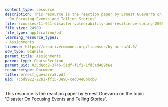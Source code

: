 ```yaml
---
content_type: resource
description: This resource is the reaction paper by Ernest Guevarra on the topic 'Disaster
  On Focusing Events and Telling Stories'.
file: /courses/11-941-disaster-vulnerability-and-resilience-spring-2005/7c5d992222b1ff153e90ced34e0bccb8_ernest_guevarra8.pdf
file_size: 24909
file_type: application/pdf
learning_resource_types:
- Assignments
license: https://creativecommons.org/licenses/by-nc-sa/4.0/
ocw_type: OCWFile
parent_title: Assignments
parent_type: CourseSection
parent_uid: 025decc2-3746-51df-f1f2-1fd5ad489b6e
resourcetype: Document
title: ernest_guevarra8.pdf
uid: 7c5d9922-22b1-ff15-3e90-ced34e0bccb8
---
```

This resource is the reaction paper by Ernest Guevarra on the topic 'Disaster On Focusing Events and Telling Stories'.